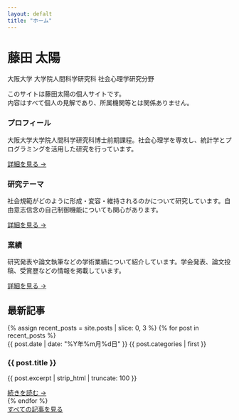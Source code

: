 ```yaml
---
layout: defalt
title: "ホーム"
---
```


<div class="hero-section">
    <div class="hero-content">
        <h1 class="hero-title">藤田 太陽</h1>
        <p class="hero-subtitle">大阪大学 大学院人間科学研究科 社会心理学研究分野</p>
        <div class="hero-disclaimer">
            <p>このサイトは藤田太陽の個人サイトです。<br>内容はすべて個人の見解であり、所属機関等とは関係ありません。</p>
        </div>
    </div>
</div>

<div class="content-section">
    <div class="grid-container">
        <div class="card">
            <h3>プロフィール</h3>
            <p>大阪大学大学院人間科学研究科博士前期課程。社会心理学を専攻し、統計学とプログラミングを活用した研究を行っています。</p>
            <a href="{% link about-me.md %}" class="card-link">詳細を見る →</a>
        </div>
        <div class="card">
            <h3>研究テーマ</h3>
            <p>社会規範がどのように形成・変容・維持されるのかについて研究しています。自由意志信念の自己制御機能についても関心があります。</p>
            <a href="{% link about-research.md %}" class="card-link">詳細を見る →</a>
        </div>
        <div class="card">
            <h3>業績</h3>
            <p>研究発表や論文執筆などの学術業績について紹介しています。学会発表、論文投稿、受賞歴などの情報を掲載しています。</p>
            <a href="{% link about-cv.md %}" class="card-link">詳細を見る →</a>
        </div>
    </div>
</div>

<div class="recent-posts-section">
    <h2>最新記事</h2>
    <div class="posts-grid">
        {% assign recent_posts = site.posts | slice: 0, 3 %}
        {% for post in recent_posts %}
        <div class="post-card">
            <div class="post-meta">
                <span class="post-date">{{ post.date | date: "%Y年%m月%d日" }}</span>
                <span class="post-category">{{ post.categories | first }}</span>
            </div>
            <h3 class="post-title">{{ post.title }}</h3>
            <p class="post-excerpt">{{ post.excerpt | strip_html | truncate: 100 }}</p>
            <a href="{{ post.url | relative_url }}" class="post-link">続きを読む →</a>
        </div>
        {% endfor %}
    </div>
    <div class="view-all-posts">
        <a href="{% link column.md %}" class="btn btn-outline">すべての記事を見る</a>
    </div>
</div>
